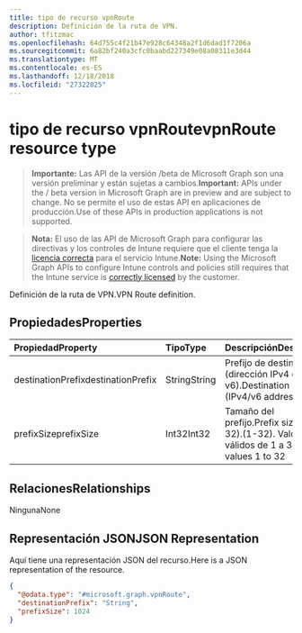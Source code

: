 ```yaml
---
title: tipo de recurso vpnRoute
description: Definición de la ruta de VPN.
author: tfitzmac
ms.openlocfilehash: 64d755c4f21b47e928c64348a2f1d6dad1f7206a
ms.sourcegitcommit: 6a82bf240a3cfc0baabd227349e08a08311e3d44
ms.translationtype: MT
ms.contentlocale: es-ES
ms.lasthandoff: 12/18/2018
ms.locfileid: "27322025"
---
```

# <a name="vpnroute-resource-type"></a><span data-ttu-id="e94e6-103">tipo de recurso vpnRoute</span><span class="sxs-lookup"><span data-stu-id="e94e6-103">vpnRoute resource type</span></span>

> <span data-ttu-id="e94e6-104">**Importante:** Las API de la versión /beta de Microsoft Graph son una versión preliminar y están sujetas a cambios.</span><span class="sxs-lookup"><span data-stu-id="e94e6-104">**Important:** APIs under the / beta version in Microsoft Graph are in preview and are subject to change.</span></span> <span data-ttu-id="e94e6-105">No se permite el uso de estas API en aplicaciones de producción.</span><span class="sxs-lookup"><span data-stu-id="e94e6-105">Use of these APIs in production applications is not supported.</span></span>

> <span data-ttu-id="e94e6-106">**Nota:** El uso de las API de Microsoft Graph para configurar las directivas y los controles de Intune requiere que el cliente tenga la [licencia correcta](https://go.microsoft.com/fwlink/?linkid=839381) para el servicio Intune.</span><span class="sxs-lookup"><span data-stu-id="e94e6-106">**Note:** Using the Microsoft Graph APIs to configure Intune controls and policies still requires that the Intune service is [correctly licensed](https://go.microsoft.com/fwlink/?linkid=839381) by the customer.</span></span>

<span data-ttu-id="e94e6-107">Definición de la ruta de VPN.</span><span class="sxs-lookup"><span data-stu-id="e94e6-107">VPN Route definition.</span></span>
## <a name="properties"></a><span data-ttu-id="e94e6-108">Propiedades</span><span class="sxs-lookup"><span data-stu-id="e94e6-108">Properties</span></span>
|<span data-ttu-id="e94e6-109">Propiedad</span><span class="sxs-lookup"><span data-stu-id="e94e6-109">Property</span></span>|<span data-ttu-id="e94e6-110">Tipo</span><span class="sxs-lookup"><span data-stu-id="e94e6-110">Type</span></span>|<span data-ttu-id="e94e6-111">Descripción</span><span class="sxs-lookup"><span data-stu-id="e94e6-111">Description</span></span>|
|:---|:---|:---|
|<span data-ttu-id="e94e6-112">destinationPrefix</span><span class="sxs-lookup"><span data-stu-id="e94e6-112">destinationPrefix</span></span>|<span data-ttu-id="e94e6-113">String</span><span class="sxs-lookup"><span data-stu-id="e94e6-113">String</span></span>|<span data-ttu-id="e94e6-114">Prefijo de destino (dirección IPv4 o v6).</span><span class="sxs-lookup"><span data-stu-id="e94e6-114">Destination prefix (IPv4/v6 address).</span></span>|
|<span data-ttu-id="e94e6-115">prefixSize</span><span class="sxs-lookup"><span data-stu-id="e94e6-115">prefixSize</span></span>|<span data-ttu-id="e94e6-116">Int32</span><span class="sxs-lookup"><span data-stu-id="e94e6-116">Int32</span></span>|<span data-ttu-id="e94e6-117">Tamaño del prefijo.</span><span class="sxs-lookup"><span data-stu-id="e94e6-117">Prefix size.</span></span> <span data-ttu-id="e94e6-118">(1-32).</span><span class="sxs-lookup"><span data-stu-id="e94e6-118">(1-32).</span></span> <span data-ttu-id="e94e6-119">Valores válidos de 1 a 32</span><span class="sxs-lookup"><span data-stu-id="e94e6-119">Valid values 1 to 32</span></span>|

## <a name="relationships"></a><span data-ttu-id="e94e6-120">Relaciones</span><span class="sxs-lookup"><span data-stu-id="e94e6-120">Relationships</span></span>
<span data-ttu-id="e94e6-121">Ninguna</span><span class="sxs-lookup"><span data-stu-id="e94e6-121">None</span></span>
## <a name="json-representation"></a><span data-ttu-id="e94e6-122">Representación JSON</span><span class="sxs-lookup"><span data-stu-id="e94e6-122">JSON Representation</span></span>
<span data-ttu-id="e94e6-123">Aquí tiene una representación JSON del recurso.</span><span class="sxs-lookup"><span data-stu-id="e94e6-123">Here is a JSON representation of the resource.</span></span>
<!-- {
  "blockType": "resource",
  "@odata.type": "microsoft.graph.vpnRoute"
}
-->
``` json
{
  "@odata.type": "#microsoft.graph.vpnRoute",
  "destinationPrefix": "String",
  "prefixSize": 1024
}
```





